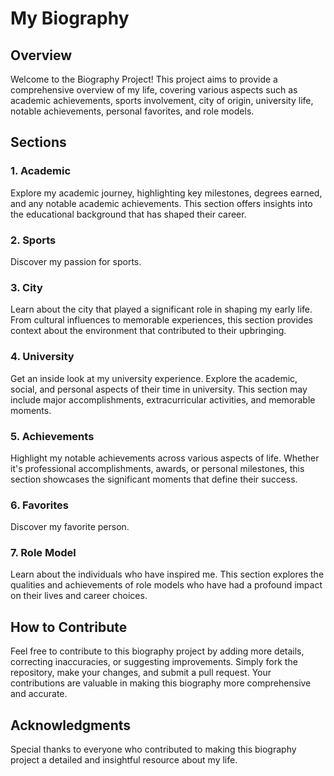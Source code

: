 # My Biography
## Overview
Welcome to the Biography Project! This project aims to provide a comprehensive overview of my life, covering various aspects such as academic achievements, sports involvement, city of origin, university life, notable achievements, personal favorites, and role models.

## Sections

### 1. Academic
Explore my academic journey, highlighting key milestones, degrees earned, and any notable academic achievements. This section offers insights into the educational background that has shaped their career.

### 2. Sports
Discover my passion for sports. 

### 3. City
Learn about the city that played a significant role in shaping my early life. From cultural influences to memorable experiences, this section provides context about the environment that contributed to their upbringing.

### 4. University
Get an inside look at my university experience. Explore the academic, social, and personal aspects of their time in university. This section may include major accomplishments, extracurricular activities, and memorable moments.

### 5. Achievements
Highlight my notable achievements across various aspects of life. Whether it's professional accomplishments, awards, or personal milestones, this section showcases the significant moments that define their success.

### 6. Favorites
Discover my favorite person. 

### 7. Role Model
Learn about the individuals who have inspired me. This section explores the qualities and achievements of role models who have had a profound impact on their lives and career choices.

## How to Contribute
Feel free to contribute to this biography project by adding more details, correcting inaccuracies, or suggesting improvements. Simply fork the repository, make your changes, and submit a pull request. Your contributions are valuable in making this biography more comprehensive and accurate.

## Acknowledgments
Special thanks to everyone who contributed to making this biography project a detailed and insightful resource about my life.
